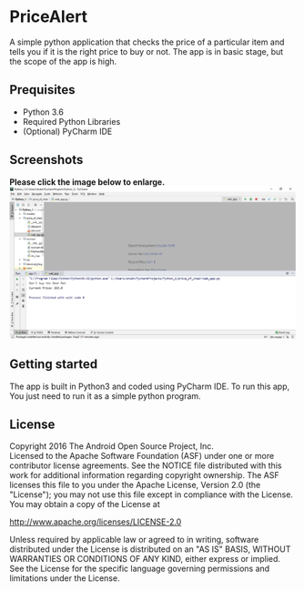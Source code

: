 # PriceAlert
A simple python application that checks the price of a particular item and tells you if it is the right price to buy or not. The app is in basic stage, but the scope of the app is high.

## Prequisites
* Python 3.6
* Required Python Libraries
* (Optional) PyCharm IDE

## Screenshots

**Please click the image below to enlarge.**
<img src="https://github.com/Shubhraaaj/PriceAlert/blob/master/login.jpg">

## Getting started
The app is built in Python3 and coded using PyCharm IDE. To run this app, You just need to 
run it as a simple python program. 

## License
<p> Copyright 2016 The Android Open Source Project, Inc.<br>
Licensed to the Apache Software Foundation (ASF) under one or more contributor license agreements. 
See the NOTICE file distributed with this work for additional information regarding copyright ownership. 
The ASF licenses this file to you under the Apache License, Version 2.0 (the "License"); 
you may not use this file except in compliance with the License. You may obtain a copy of the License at<br>

http://www.apache.org/licenses/LICENSE-2.0 <br>

Unless required by applicable law or agreed to in writing, software distributed under the License is distributed on an "AS IS" BASIS, 
WITHOUT WARRANTIES OR CONDITIONS OF ANY KIND, either express or implied. See the License for the specific language governing permissions 
and limitations under the License.<p>
